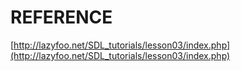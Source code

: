 # REFERENCE

[http://lazyfoo.net/SDL_tutorials/lesson03/index.php](http://lazyfoo.net/SDL_tutorials/lesson03/index.php)
